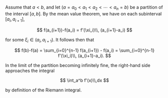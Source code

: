 Assume that $a < b$, and let $(a=a_0 < a_1 < a_2 < \cdots < a_n=b)$ be a 
partition of the interval $[a, b]$. By the mean value theorem,
we have on each subinterval $[a_i, a_{i+1}]$,

$$
f(a_{i+1})-f(a_i) = f'(\xi_i)\\, (a_{i+1}-a_i)
$$

for some $\xi_i\in (a_i, a_{i+1})$. It follows then that

$$
f(b)-f(a) = \sum_{i=0}^{n-1} f(a_{i+1}) - f(a_i) = \sum_{i=0}^{n-1} f'(\xi_i)\\, (a_{i+1}-a_i).
$$

In the limit of the partition becoming infinitely fine, the right-hand side
approaches the integral

$$
\int_a^b f'(x)\\,dx
$$

by definition of the Riemann integral.

